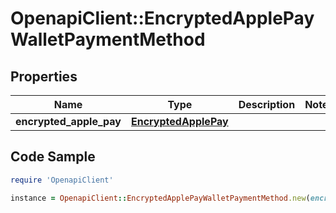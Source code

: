 # OpenapiClient::EncryptedApplePayWalletPaymentMethod

## Properties

Name | Type | Description | Notes
------------ | ------------- | ------------- | -------------
**encrypted_apple_pay** | [**EncryptedApplePay**](EncryptedApplePay.md) |  | 

## Code Sample

```ruby
require 'OpenapiClient'

instance = OpenapiClient::EncryptedApplePayWalletPaymentMethod.new(encrypted_apple_pay: null)
```


